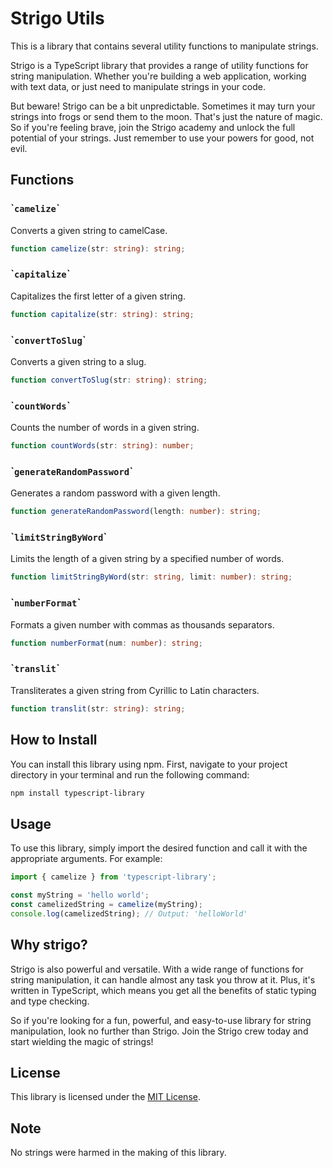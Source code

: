 

# Strigo Utils

This is a library that contains several utility functions to manipulate strings.

Strigo is a TypeScript library that provides a range of utility functions for string manipulation. Whether you're building a web application, working with text data, or just need to manipulate strings in your code.

But beware! Strigo can be a bit unpredictable. Sometimes it may turn your strings into frogs or send them to the moon. That's just the nature of magic. So if you're feeling brave, join the Strigo academy and unlock the full potential of your strings. Just remember to use your powers for good, not evil.


## Functions

### \``camelize`\`
Converts a given string to camelCase.
```TypeScript
function camelize(str: string): string;
```

### \``capitalize`\`
Capitalizes the first letter of a given string.
```TypeScript
function capitalize(str: string): string;
```

### \``convertToSlug`\`
Converts a given string to a slug.
```TypeScript
function convertToSlug(str: string): string;
```

### \``countWords`\`
Counts the number of words in a given string.
```TypeScript
function countWords(str: string): number;
```

### \``generateRandomPassword`\`
Generates a random password with a given length.
```TypeScript
function generateRandomPassword(length: number): string;
```

### \``limitStringByWord`\`
Limits the length of a given string by a specified number of words.
```TypeScript
function limitStringByWord(str: string, limit: number): string;
```

### \``numberFormat`\`
Formats a given number with commas as thousands separators.
```TypeScript
function numberFormat(num: number): string;
```

### \``translit`\`
Transliterates a given string from Cyrillic to Latin characters.
```TypeScript
function translit(str: string): string;
```

## How to Install
You can install this library using npm. First, navigate to your project directory in your terminal and run the following command:

```bash
npm install typescript-library
```


## Usage
To use this library, simply import the desired function and call it with the appropriate arguments. For example:

```TypeScript
import { camelize } from 'typescript-library';

const myString = 'hello world';
const camelizedString = camelize(myString);
console.log(camelizedString); // Output: 'helloWorld'
```

## Why strigo?
Strigo is also powerful and versatile. With a wide range of functions for string manipulation, it can handle almost any task you throw at it. Plus, it's written in TypeScript, which means you get all the benefits of static typing and type checking.

So if you're looking for a fun, powerful, and easy-to-use library for string manipulation, look no further than Strigo. Join the Strigo crew today and start wielding the magic of strings!

## License
This library is licensed under the [MIT License](https://opensource.org/license/mit/).

## Note
No strings were harmed in the making of this library.

